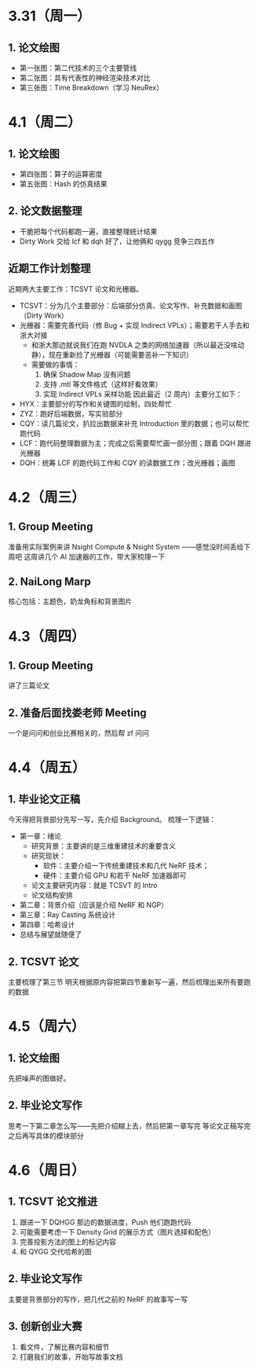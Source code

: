 # 3.31（周一）
## 1. 论文绘图
- 第一张图：第二代技术的三个主要管线
- 第二张图：具有代表性的神经渲染技术对比
- 第三张图：Time Breakdown（学习 NeuRex）

# 4.1（周二）
## 1. 论文绘图
- 第四张图：算子的运算密度
- 第五张图：Hash 的仿真结果
## 2. 论文数据整理
- 干脆把每个代码都跑一遍，直接整理统计结果
- Dirty Work 交给 lcf 和 dqh 好了，让他俩和 qygg 竞争三四五作
## 近期工作计划整理
近期两大主要工作：TCSVT 论文和光栅器。
- TCSVT：分为几个主要部分：后端部分仿真、论文写作、补充数据和画图（Dirty Work）
- 光栅器：需要完善代码（修 Bug + 实现 Indirect VPLs）；需要若干人手去和浙大对接
	- 和浙大那边就说我们在跑 NVDLA 之类的网络加速器（所以最近没啥动静），现在重新捡了光栅器（可能需要恶补一下知识）
	- 需要做的事情：
		1. 确保 Shadow Map 没有问题
		2. 支持 .mtl 等文件格式（这样好看效果）
		3. 实现 Indirect VPLs 采样功能
因此最近（2 周内）主要分工如下：
- HYX：主要部分的写作和关键图的绘制，四处帮忙
- ZYZ：跑好后端数据，写实验部分
- CQY：读几篇论文，扒拉出数据来补充 Introduction 里的数据；也可以帮忙跑代码
- LCF：跑代码整理数据为主；完成之后需要帮忙画一部分图；跟着 DQH 跟进光栅器
- DQH：统筹 LCF 的跑代码工作和 CQY 的读数据工作；改光栅器；画图

# 4.2（周三）
## 1. Group Meeting
准备用实际案例来讲 Nsight Compute & Nsight System
——感觉没时间丢给下周吧
这周讲几个 AI 加速器的工作，带大家梳理一下
## 2. NaiLong Marp
核心包括：主题色，奶龙角标和背景图片

# 4.3（周四）
## 1. Group Meeting
讲了三篇论文
## 2. 准备后面找娄老师 Meeting
一个是问问和创业比赛相关的，然后帮 zf 问问
# 4.4（周五）
## 1. 毕业论文正稿
今天得把背景部分先写一写，先介绍 Background。
梳理一下逻辑：
- 第一章：绪论
	- 研究背景：主要讲的是三维重建技术的重要含义
	- 研究现状：
		- 软件：主要介绍一下传统重建技术和几代 NeRF 技术；
		- 硬件：主要介绍 GPU 和若干 NeRF 加速器即可
	- 论文主要研究内容：就是 TCSVT 的 Intro
	- 论文结构安排
- 第二章：背景介绍（应该是介绍 NeRF 和 NGP）
- 第三章：Ray Casting 系统设计
- 第四章：哈希设计
- 总结与展望就随便了

## 2. TCSVT 论文
主要梳理了第三节
明天根据原内容把第四节重新写一遍，然后梳理出来所有要跑的数据
# 4.5（周六）
## 1. 论文绘图
先把噪声的图做好。

## 2. 毕业论文写作
思考一下第二章怎么写——先把介绍糊上去，然后把第一章写完
等论文正稿写完之后再写具体的模块部分

# 4.6（周日）
## 1. TCSVT 论文推进
1. 跟进一下 DQHGG 那边的数据进度，Push 他们跑跑代码
2. 可能需要考虑一下 Density Grid 的展示方式（图片选择和配色）
3. 完善投影方法的图上的标记内容
4. 和 QYGG 交代哈希的图

## 2. 毕业论文写作
主要是背景部分的写作，把几代之前的 NeRF 的故事写一写

## 3. 创新创业大赛
1. 看文件，了解比赛内容和细节
2. 打磨我们的故事，开始写故事文档